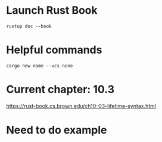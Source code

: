 # Launch Rust Book

`rustup doc --book`

# Helpful commands

`cargo new name --vcs none`

# Current chapter: 10.3

https://rust-book.cs.brown.edu/ch10-03-lifetime-syntax.html

# Need to do example
